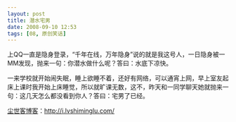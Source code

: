 ```yaml
---
layout: post
title: 潜水宅男
date: 2008-09-10 12:53
tags: [08, 原创笑话]
---
```

上QQ一直是隐身登录，“千年在线，万年隐身”说的就是我这号人，一日隐身被一MM发现，抛来一句：你潜水做什么呢？答曰：水底下凉快。

一来学校就开始闹失眠，睡上欲睡不着，还好有网络，可以通宵上网，早上室友起床上课时我开始上床睡觉，所以就旷课无数，这不，昨天和一同学聊天她就抛来一句：这几天怎么都没看到你人？答曰：宅男了已经。

<a href="http://i.lvshiminglu.com/">尘世客博客</a>：<a href="http://i.lvshiminglu.com/">http://i.lvshiminglu.com/</a>

